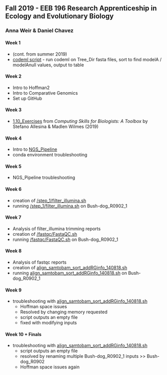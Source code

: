 ## Fall 2019 - EEB 196 Research Apprenticeship in Ecology and Evolutionary Biology
### Anna Weir & Daniel Chavez

#### Week 1   
- (cont. from summer 2019)   
- [codeml script](https://github.com/acw414/EEB_196/blob/master/codeml_gene_script.sh) - run codeml on Tree_Dir fasta files, sort to find modelA / modelAnull values, output to table   
  
#### Week 2  
- Intro to Hoffman2  
- Intro to Comparative Genomics  
- Set up GitHub  
  
#### Week 3  
- [1.10_Exercises](https://github.com/acw414/EEB_196/tree/master/1.10_Exercises) from  *Computing Skills for Biologists: A Toolbox* by Stefano Allesina & Madlen Wilmes (2019)   

#### Week 4  
- Intro to [NGS_Pipeline](https://github.com/dechavezv/NGS_pipeline)   
- conda environment troubleshooting  
  
#### Week 5  
- NGS_Pipeline troubleshooting  
  
#### Week 6  
- creation of [/step_1/filter_illumina.sh](https://github.com/acw414/EEB_196/tree/master/step_1) 
- running [/step_1/filter_illumina.sh](https://github.com/acw414/EEB_196/tree/master/step_1) on Bush-dog_R0902_1  
  
#### Week 7  
- Analysis of filter_illumina trimming reports  
- creation of [/fastqc/FastaQC.sh](https://github.com/acw414/EEB_196/tree/master/fastqc) 
- running [/fastqc/FastaQC.sh](https://github.com/acw414/EEB_196/tree/master/fastqc) on Bush-dog_R0902_1  
  
#### Week 8  
- Analysis of fastqc reports  
- creation of [align_samtobam_sort_addRGinfo_140818.sh](https://github.com/acw414/EEB_196/blob/master/align_samtobam_sort_addRGinfo_140818.sh) 
- running [align_samtobam_sort_addRGinfo_140818.sh](https://github.com/acw414/EEB_196/blob/master/align_samtobam_sort_addRGinfo_140818.sh) on Bush-dog_R0902_1 
  
#### Week 9  
- troubleshooting with [align_samtobam_sort_addRGinfo_140818.sh](https://github.com/acw414/EEB_196/blob/master/align_samtobam_sort_addRGinfo_140818.sh)  
  - Hoffman space issues
  - Resolved by changing memory requested
  - script outputs an empty file  
  - fixed with modifying inputs 

#### Week 10 + Finals
- troubleshooting with [align_samtobam_sort_addRGinfo_140818.sh](https://github.com/acw414/EEB_196/blob/master/align_samtobam_sort_addRGinfo_140818.sh)  
  - script outputs an empty file
  - resolved by renaming multiple Bush-dog_R0902_1 inputs >> Bush-dog_R0902
  - Hoffman space issues again   
